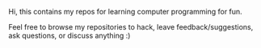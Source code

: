 Hi, this contains my repos for learning computer programming for fun.

Feel free to browse my repositories to hack, leave feedback/suggestions, ask questions, or discuss anything :)
